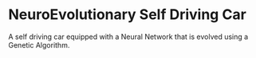  # NeuroEvolutionary Self Driving Car
A self driving car equipped with a Neural Network that is evolved using a Genetic Algorithm.
